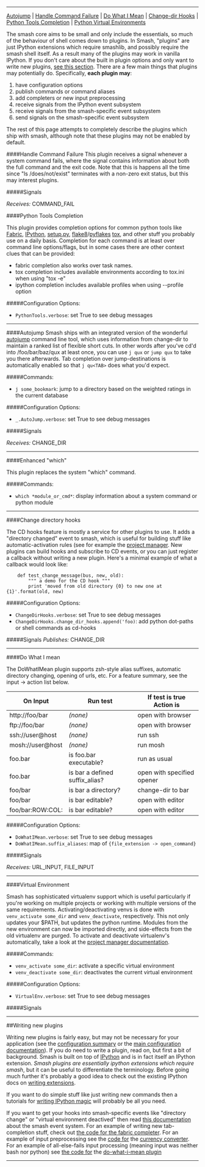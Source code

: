 ---
<a id="list"></a>

[Autojump](#autojump) |
[Handle Command Failure](#hcf) |
[Do What I Mean](#dwim) |
[Change-dir Hooks](#cd-hooks) |
[Python Tools Completion](#ptc) |
[Python Virtual Environments](#virtualenv)

The smash core aims to be small and only include the essentials, so much of the behaviour of shell comes down to plugins.  In Smash, "plugins" are just IPython extensions which require smashlib, and possibly require the smash shell itself.  As a result many of the plugins may work in vanilla IPython.  If you don't care about the built in plugin options and only want to write new plugins, [see this section](#writing-new).  There are a few main things that plugins may potentially do.  Specifically, **each plugin may**:

1. have configuration options
2. publish commands or command aliases
3. add completers or new input preprocessing
4. receive signals from the IPython event subsystem
5. receive signals from the smash-specific event subsystem
6. send signals on the smash-specific event subsystem

The rest of this page attempts to completely describe the plugins which ship with smash, although note that these plugins may not be enabled by default.



####<a id="hcf">Handle Command Failure</a>
This plugin receives a signal whenever a system command fails, where the signal contains information about both the full command and the exit code.  Note that this is happens all the time since "ls /does/not/exist" terminates with a non-zero exit status, but this may interest plugins.

#####Signals

*Receives:* COMMAND_FAIL


<a id="ptc"></a>
####Python Tools Completion

This plugin provides completion options for common python tools like [Fabric](#), [IPython](#), [setup.py](#), [flake8](#)/[pyflakes](#) [tox](#), and other stuff you probably use on a daily basis.  Completion for each command is at least over command line options/flags, but in some cases there are other context clues that can be provided:

* fabric completion also works over task names.
* tox completion includes available environments according to tox.ini when using "tox -e"
* ipython completion includes available profiles when using --profile option

#####Configuration Options:
* `PythonTools.verbose`: set True to see debug messages

-------------------------------------------------------------------------------

####<a id="autojump">Autojump</a>
Smash ships with an integrated version of the wonderful [autojump](https://github.com/joelthelion/autojump) command line tool, which uses information from change-dir to maintain a ranked list of flexible short cuts.  In other words after you've cd'd into /foo/bar/baz/qux at least once, you can use `j qux` or `jump qux` to take you there afterwards.  Tab completion over jump-destinations is automatically enabled so that `j qu<TAB>` does what you'd expect.

#####Commands:
* `j some_bookmark`: jump to a directory based on the weighted ratings in the current database

#####Configuration Options:
* `_.AutoJump.verbose`: set True to see debug messages

#####Signals

*Receives:* CHANGE_DIR

-------------------------------------------------------------------------------


####<a id="autojump">Enhanced "which"</a>

This plugin replaces the system "which" command.

#####Commands:
* `which *module_or_cmd*`: display information about a system command or python module


-------------------------------------------------------------------------------


####<a id="cd-hooks">Change directory hooks</a>

The CD hooks feature is mostly a service for other plugins to use. It adds a "directory changed" event to smash, which is useful for building stuff like automatic-activation rules (see for example the [project manager](project_manager.html).  New plugins can build hooks and subscribe to CD events, or you can just register a callback without writing a new plugin.  Here's a minimal example of what a callback would look like:

~~~~{.python}
    def test_change_message(bus, new, old):
        """ a demo for the CD hook """
        print 'moved from old directory {0} to new one at {1}'.format(old, new)
~~~~

#####Configuration Options:
* `ChangeDirHooks.verbose`: set True to see debug messages
* `ChangeDirHooks.change_dir_hooks.append('foo)`: add python dot-paths or shell commands as cd-hooks

#####Signals
*Publishes:* CHANGE_DIR

-------------------------------------------------------------------------------


####<a id="dwim">Do What I mean</a>

<a id="dwim-suffix"></a>
The DoWhatIMean plugin supports zsh-style alias suffixes, automatic directory changing, opening of urls, etc.  For a feature summary, see the input -> action list below.

| On Input             | Run test                          | If test is true Action is  |
| -------------------- |---------------------------------- | -------------------------- |
| http://foo/bar       | *(none)*                          | open with browser          |
| ftp://foo/bar        | *(none)*                          | open with browser          |
| ssh://user@host      | *(none)*                          | run ssh                    |
| mosh://user@host     | *(none)*                          | run mosh                   |
| foo.bar              | is foo.bar executable?            | run as usual               |
| foo.bar              | is bar a defined suffix_alias?    | open with specified opener |
| foo/bar              | is bar a directory?               | change-dir to bar          |
| foo/bar              | is bar editable?                  | open with editor           |
| foo/bar:ROW:COL:     | is bar editable?                  | open with editor           |

#####Configuration Options:
* `DoWhatIMean.verbose`: set True to see debug messages
* `DoWhatIMean.suffix_aliases`: map of `{file_extension -> open_command}`

#####Signals

*Receives:* URL_INPUT, FILE_INPUT

-------------------------------------------------------------------------------

####<a id="virtualenv">Virtual Environment</a>

Smash has sophisticated virtualenv support which is useful particularly if you're working on multiple projects or working with multiple versions of the same requirements.  Activating/deactivating venvs is done with `venv_activate some_dir` and `venv_deactivate`, respectively.  This not only updates your $PATH, but updates the python runtime.  Modules from the new environment can now be imported directly, and side-effects from the old virtualenv are purged.  To activate and deactivate virtualenv's automatically, take a look at the [project manager documentation](/project_manager.html).

#####Commands:
* `venv_activate some_dir`: activate a specific virtual environment
* `venv_deactivate some_dir`: deactivates the current virtual environment

#####Configuration Options:
* `VirtualEnv.verbose`: set True to see debug messages

#####Signals

--------------------------------------------------------------------------------


##<a id="writing-new">Writing new plugins</a>

Writing new plugins is fairly easy, but may not be necessary for your application (see the [configuration summary](features.html#configuration) or the [main configuration documentation](configuration.html)). If you do need to write a plugin, read on, but first a bit of background.  Smash is built on top of [IPython](http://ipython.org/) and is in fact itself an IPython extension.  *Smash plugins are essentially ipython extensions which require smash*, but it can be useful to differentiate the terminology.  Before going much further it's probably a good idea to check out the existing IPython docs on [writing extensions](http://ipython.org/ipython-doc/dev/config/extensions/).

If you want to do simple stuff like just writing new commands then a tutorials for [writing IPython magic](http://catherinedevlin.blogspot.com/2013/07/ipython-helloworld-magic.html) will probably be all you need.

If you want to get your hooks into smash-specific events like "directory change" or "virtual environment deactived" then read [this documentation](shell_use_cases.html#signals) about the smash event system. For an example of writing new tab-completion stuff, check out [the code for the fabric completer](https://raw.githubusercontent.com/mattvonrocketstein/smash/master/smashlib/plugins/fabric.py).  For an example of input preprocessing see the [code for](#TODO) the [currency converter](#TODO).  For an example of all-else-fails input processing (meaning input was neither bash nor python) see [the code for](https://raw.githubusercontent.com/mattvonrocketstein/smash/master/smashlib/plugins/dwim.py) the [do-what-i-mean plugin](#TODO)

-------------------------------------------------------------------------------

